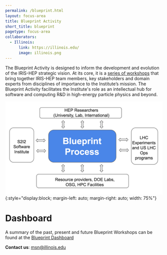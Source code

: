 ```yaml
---
permalink: /blueprint.html
layout: focus-area
title: Blueprint Activity
short_title: blueprint
pagetype: focus-area
collaborators:
  - Illinois:
      link: https://illinois.edu/
      image: illinois.png
---
```


  The Blueprint Activity is designed to inform the development and evolution of the IRIS-HEP strategic vision. At its core, it is a [series of workshops](https://indico.cern.ch/category/11329) that bring together IRIS-HEP team members, key stakeholders and domain experts from disciplines of importance to the Institute’s mission. The Blueprint Activity facilitates the Institute's role as an intellectual hub for software and computing R&D in high-energy particle physics and beyond.

![Blueprint](/assets/images/s2i2-global-blueprint-activity.png){:style="display:block; margin-left: auto; margin-right: auto; width: 75%"}

# Dashboard
A summary of the past, present and future Blueprint Workshops can be found at the
[Blueprint Dashboard](https://docs.google.com/document/d/1h9h61vKs_OZktE20G_7GL5ESMKtpHiUaXpQc5YCpxu4/edit?usp=sharing)

  **Contact us**: [msn@illinois.edu](mailto:msn@illinois.edu)
